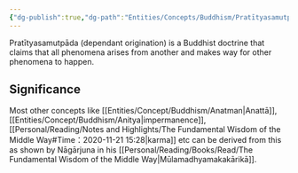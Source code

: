 ```yaml
---
{"dg-publish":true,"dg-path":"Entities/Concepts/Buddhism/Pratītyasamutpāda.md","permalink":"/entities/concepts/buddhism/pratityasamutpada/","title":"Pratītyasamutpāda","tags":["concept","concept/buddhism","concept/theology","concept/philosophy"]}
---
```



Pratītyasamutpāda (dependant origination) is a Buddhist doctrine that claims that all phenomena arises from another and makes way for other phenomena to happen.

## Significance
Most other concepts like [[Entities/Concept/Buddhism/Anatman\|Anattā]], [[Entities/Concept/Buddhism/Anitya\|impermanence]], [[Personal/Reading/Notes and Highlights/The Fundamental Wisdom of the Middle Way#Time：2020-11-21 15:28\|karma]] etc can be derived from this as shown by Nāgārjuna in his [[Personal/Reading/Books/Read/The Fundamental Wisdom of the Middle Way\|Mūlamadhyamakakārikā]].